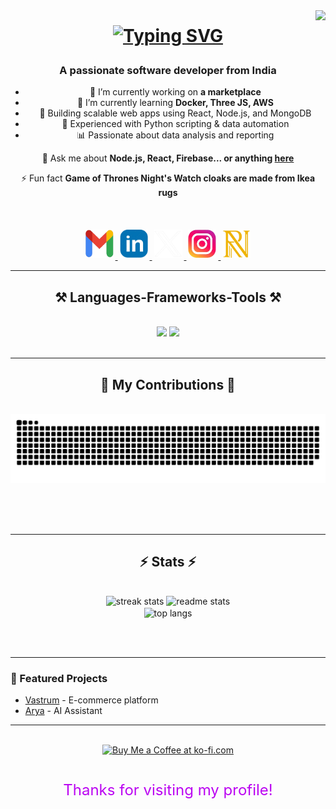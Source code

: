 <div>
    <img align="right" src="https://visitor-badge.laobi.icu/badge?page_id=Ritik-Nagpure.Ritik-Nagpure" />
<div>

<br>

<h1 align="center" style="margin:2px; padding: 5px; overflow:True">
    <a href="https://git.io/typing-svg">
    <img src="https://readme-typing-svg.herokuapp.com?font=Bungee&size=30&duration=1000&pause=4000&color=AF36F7&center=true&width=435&lines=Hi+!+%F0%9F%91%8B+Welcome+To+my+Profile.;I'm+Ritik+Nagpure" alt="Typing SVG" />
    </a>
</h1>

<h3 align="center">
A passionate software developer from India</h3>


<div align="center">


- 🔭 I’m currently working on **a marketplace**
- 🌱 I’m currently learning **Docker, Three JS, AWS**
- 🚀 Building scalable web apps using React, Node.js, and MongoDB  
- 🐍 Experienced with Python scripting & data automation  
- 📊 Passionate about data analysis and reporting  

 


💬 Ask me about **Node.js, React, Firebase... or anything [here](https://github.com/salesp07/salesp07/issues)**

⚡ Fun fact **Game of Thrones Night's Watch cloaks are made from Ikea rugs**

 </div>
 <br>
 <br>
<div align="center"> 
  <a href="mailto:ritiknagpure@gmail.com">
    <img src="./contact-icon/gmail.png" target="_blank" style="width:45px;    height:45px;    margin: 2px;    padding: 1px"/>
  </a>
  <a href="https://www.linkedin.com/in/ritik-nagpure-2677151a1/" target="_blank">
    <img src="./contact-icon/linkedin.png" target="_blank" style="width:45px;    height:45px;    margin: 2px;    padding: 1px">
  </a>
  <a href="https://x.com/PseudoRick" target="_blank">
     <img src="./contact-icon/x.png" target="_blank" style="width:45px;    height:45px;    margin: 2px;    padding: 1px" /> 
  </a>
<a href="https://www.instagram.com/quanto__" target="_blank">
    <img src="./contact-icon/instagram.png" target="_blank" style="width:45px;    height:45px;    margin: 2px;    padding: 1px" />
  </a>
<a href="https://ritik-nagpure.github.io/Portfolio/" target="_blank">
    <img src="./contact-icon/portfolio.png" target="_blank" style="width:45px;    height:45px;    margin: 2px;padding: 1px" />
  </a>
</div>

 <hr/>
 
<h2 align="center">⚒️ Languages-Frameworks-Tools ⚒️</h2>
<br/>
<div align="center">
    <img src="https://skillicons.dev/icons?i=html,css,tailwind,materialui,javascript,typescript,react,next,redux,nodejs,express,tensorflow,d3,threejs" />
    <img src="https://skillicons.dev/icons?i=aws,bootstrap,python,mongodb,postgresql,mysql,redis,docker,kubernetes,jenkins,git,github,vscode,pycharm,kafka," /><br>
</div>

<br/>
<hr/>

<div align="center">
  <h2>🐍 My Contributions 🐍</h2>
  <br>
  <img alt="snake eating my contributions" src="https://raw.githubusercontent.com/salesp07/salesp07/output/github-contribution-grid-snake.svg" />
  
  <br/><br/><br/>
</div>

<hr/>

<h2 align="center">⚡ Stats ⚡</h2>
<br>
<div align=center>
  <img width=390 src="https://github-readme-streak-stats-salesp07.vercel.app/?user=salesp07&count_private=true&theme=react&border_radius=10" alt="streak stats"/>
  <img width=390 src="https://github-readme-stats-salesp07.vercel.app/api?username=salesp07&count_private=true&show_icons=true&theme=react&rank_icon=github&border_radius=10" alt="readme stats" />
  <br/>
  <img width=325 align="center" src="https://github-readme-stats-salesp07.vercel.app/api/top-langs/?username=salesp07&hide=HTML&langs_count=8&layout=compact&theme=react&border_radius=10&size_weight=0.5&count_weight=0.5&exclude_repo=github-readme-stats" alt="top langs" />
</div>

<br/><br/>


<hr>

### 📂 Featured Projects  
- [Vastrum](https://github.com/Ritik-Nagpure/Vastrum) - E-commerce platform  
- [Arya](https://github.com/Ritik-Nagpure/Arya) - AI Assistant  


<hr>


<br/>

<div align="center">
<a href='https://ko-fi.com/' target='_blank'><img height='64' style='border:0px;height:64px;' src='https://storage.ko-fi.com/cdn/kofi1.png?v=3' border='0' alt='Buy Me a Coffee at ko-fi.com' /></a>
</div>

<br/>
<p align="center" style="color:#bb05f2ff; font-size:24px;">
Thanks for visiting my profile!  
</p>


<style>
.bg{
    color: #bb05f2ff
}
.contact-logo{
    "width:45px,    height:45px;    margin: 2px,    padding: 1px"
}
</style>